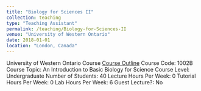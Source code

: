 ```yaml
---
title: "Biology for Sciences II"
collection: teaching
type: "Teaching Assistant"
permalink: /teaching/Biology-for-Sciences-II
venue: "University of Western Ontario"
date: 2018-01-01
location: "London, Canada"
---
```


University of Western Ontario Course
[Course Outline](https://www.uwo.ca/biology/pdf/undergraduate/2020%20Biology%201002B%20Course%20Outline.pdf)
Course Code: 1002B
Course Topic: An Introduction to Basic Biology for Science Course Level: Undergraduate
Number of Students: 40 
Lecture Hours Per Week: 0 
Tutorial Hours Per Week: 0 
Lab Hours Per Week: 6 
Guest Lecture?: No
